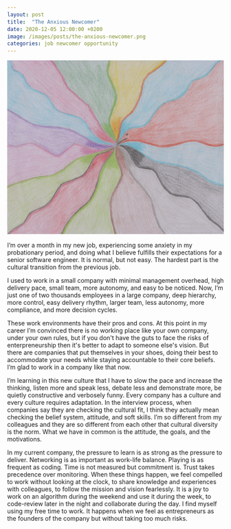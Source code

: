 ```yaml
---
layout: post
title:  "The Anxious Newcomer"
date: 2020-12-05 12:00:00 +0200
image: /images/posts/the-anxious-newcomer.png
categories: job newcomer opportunity
---
```


![The Anxious Newcomer](/images/posts/the-anxious-newcomer.png)

I’m over a month in my new job, experiencing some anxiety in my probationary period, and doing what I believe fulfills their expectations for a senior software engineer. It is normal, but not easy. The hardest part is the cultural transition from the previous job.

<!-- more -->

I used to work in a small company with minimal management overhead, high delivery pace, small team, more autonomy, and easy to be noticed. Now, I’m just one of two thousands employees in a large company, deep hierarchy, more control, easy delivery rhythm, larger team, less autonomy, more compliance, and more decision cycles.

These work environments have their pros and cons. At this point in my career I’m convinced there is no working place like your own company, under your own rules, but if you don't have the guts to face the risks of enterpreneurship then it's better to adapt to someone else's vision. But there are companies that put themselves in your shoes, doing their best to accommodate your needs while staying accountable to their core beliefs. I’m glad to work in a company like that now.

I’m learning in this new culture that I have to slow the pace and increase the thinking, listen more and speak less, debate less and demonstrate more, be quietly constructive and verbosely funny. Every company has a culture and every culture requires adaptation. In the interview process, when companies say they are checking the cultural fit, I think they actually mean checking the belief system, attitude, and soft skills. I’m so different from my colleagues and they are so different from each other that cultural diversity is the norm. What we have in common is the attitude, the goals, and the motivations.

In my current company, the pressure to learn is as strong as the pressure to deliver. Networking is as important as work-life balance. Playing is as frequent as coding. Time is not measured but commitment is. Trust takes precedence over monitoring. When these things happen, we feel compelled to work without looking at the clock, to share knowledge and experiences with colleagues, to follow the mission and vision fearlessly. It is a joy to work on an algorithm during the weekend and use it during the week, to code-review later in the night and collaborate during the day. I find myself using my free time to work. It happens when we feel as entrepreneurs as the founders of the company but without taking too much risks.